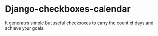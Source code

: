 # Django-checkboxes-calendar
It generates simple but useful checkboxes to carry the count of days and achieve your goals.
